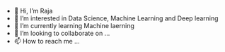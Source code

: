 - 👋 Hi, I’m Raja
- 👀 I’m interested in Data Science, Machine Learning and Deep learning
- 🌱 I’m currently learning Machine laerning
- 💞️ I’m looking to collaborate on ...
- 📫 How to reach me ...

<!---
rajakumar1297/rajakumar1297 is a ✨ special ✨ repository because its `README.md` (this file) appears on your GitHub profile.
You can click the Preview link to take a look at your changes.
--->

